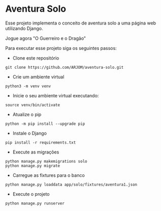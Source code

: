 # Aventura Solo

Esse projeto implementa o conceito de aventura solo a uma página web utilizando Django.

Jogue agora "O Guerreiro e o Dragão"


Para executar esse projeto siga os seguintes passos:

- Clone este repositório
```
git clone https://github.com/ARJOM/aventura-solo.git
```
- Crie um ambiente virtual
```
python3 -m venv venv
```
- Inicie o seu ambiente virtual executando:
```
source venv/bin/activate
```
- Atualize o pip
```
python -m pip install --upgrade pip
```
- Instale o Django
```
pip install -r requirements.txt
```
- Execute as migrações
```
python manage.py makemigrations solo
python manage.py migrate
```
- Carregue as fixtures para o banco
```
python manage.py loaddata app/solo/fixtures/aventura1.json
```
- Execute o projeto
```
python manage.py runserver
```
